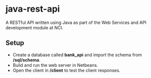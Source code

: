 # java-rest-api
A RESTful API written using Java as part of the Web Services and API development module at NCI.



## Setup

- Create a database called **bank_api** and import the schema from **/sql/schema**.
- Build and run the web server in Netbeans.
- Open the client in **/client** to test the client responses.

